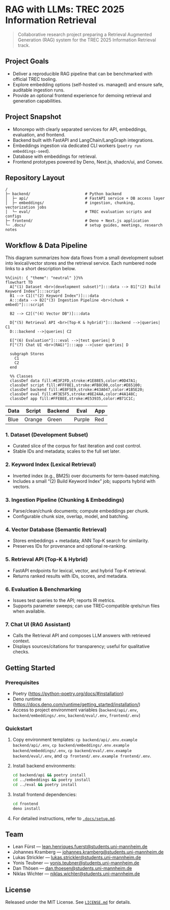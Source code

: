 # RAG with LLMs: TREC 2025 Information Retrieval

> Collaborative research project preparing a Retrieval Augmented Generation (RAG) system for the TREC 2025 Information Retrieval track.

## Project Goals
- Deliver a reproducible RAG pipeline that can be benchmarked with official TREC tooling.
- Explore embedding options (self-hosted vs. managed) and ensure safe, auditable ingestion runs.
- Provide an optional frontend experience for demoing retrieval and generation capabilities.

## Project Snapshot
- Monorepo with clearly separated services for API, embeddings, evaluation, and frontend.
- Backend built with FastAPI and LangChain/LangGraph integrations.
- Embeddings ingestion via dedicated CLI workers (`poetry run embeddings-seed`).
- Database with embeddings for retrieval.
- Frontend prototypes powered by Deno, Next.js, shadcn/ui, and Convex.

## Repository Layout
```text
/                                  
├─ backend/                        # Python backend 
│  ├─ api/                         # FastAPI service + DB access layer
│  ├─ embeddings/                  # ingestion, chunking, vectorization jobs
│  └─ eval/                        # TREC evaluation scripts and configs
├─ frontend/                       # Deno + Next.js application
└─ .docs/                          # setup guides, meetings, research notes
```

## Workflow & Data Pipeline

This diagram summarizes how data flows from a small development subset into lexical/vector stores and the retrieval service. Each numbered node links to a short description below.

```mermaid
%%{init: { "theme": "neutral" }}%%
flowchart TD
  A["(1) Dataset <br>(development subset)"]:::data --> B1["(2) Build Keyword Index"]:::script
  B1 --> C1[("(2) Keyword Index")]:::data
  A:::data --> B2["(3) Ingestion Pipeline <br>(chunk + embed)"]:::script

  B2 --> C2[("(4) Vector DB")]:::data

  D["(5) Retrieval API <br>(Top-K & hybrid)"]:::backend -->|queries| C1
  D:::backend -->|queries| C2

  E["(6) Evaluation"]:::eval -->|test queries| D
  F["(7) Chat UI <br>(RAG)"]:::app -->|user queries| D

  subgraph Stores
    C1
    C2
  end

  %% Classes
  classDef data fill:#E3F2FD,stroke:#1E88E5,color:#0D47A1;
  classDef script fill:#FFF8E1,stroke:#FB8C00,color:#E65100;
  classDef backend fill:#E8F5E9,stroke:#43A047,color:#1B5E20;
  classDef eval fill:#F3E5F5,stroke:#8E24AA,color:#4A148C;
  classDef app fill:#FFEBEE,stroke:#E53935,color:#B71C1C;
```

| Data | Script | Backend | Eval | App |
| --- | --- | --- | --- | --- |
| Blue | Orange | Green | Purple | Red |



### 1. Dataset (Development Subset)
- Curated slice of the corpus for fast iteration and cost control.
- Stable IDs and metadata; scales to the full set later.

### 2. Keyword Index (Lexical Retrieval)
- Inverted index (e.g., BM25) over documents for term-based matching.
- Includes a small “(2) Build Keyword Index” job; supports hybrid with vectors.

### 3. Ingestion Pipeline (Chunking & Embeddings)
- Parse/clean/chunk documents; compute embeddings per chunk.
- Configurable chunk size, overlap, model, and batching.

### 4. Vector Database (Semantic Retrieval)
- Stores embeddings + metadata; ANN Top‑K search for similarity.
- Preserves IDs for provenance and optional re‑ranking.

### 5. Retrieval API (Top‑K & Hybrid)
- FastAPI endpoints for lexical, vector, and hybrid Top‑K retrieval.
- Returns ranked results with IDs, scores, and metadata.

### 6. Evaluation & Benchmarking
- Issues test queries to the API; reports IR metrics.
- Supports parameter sweeps; can use TREC‑compatible qrels/run files when available.

### 7. Chat UI (RAG Assistant)
- Calls the Retrieval API and composes LLM answers with retrieved context.
- Displays sources/citations for transparency; useful for qualitative checks.

## Getting Started

### Prerequisites

- Poetry (<https://python-poetry.org/docs/#installation>)
- Deno runtime (<https://docs.deno.com/runtime/getting_started/installation/>)
- Access to project environment variables (`backend/api/.env`, `backend/embeddings/.env`, `backend/eval/.env`, `frontend/.env`)

### Quickstart
1. Copy environment templates: `cp backend/api/.env.example backend/api/.env`, `cp backend/embeddings/.env.example backend/embeddings/.env`, `cp backend/eval/.env.example backend/eval/.env`, and `cp frontend/.env.example frontend/.env`.
2. Install backend environments:

   ```bash
   cd backend/api && poetry install
   cd ../embeddings && poetry install
   cd ../eval && poetry install
   ```

3. Install frontend dependencies:

   ```bash
   cd frontend
   deno install
   ```
4. For detailed instructions, refer to [`.docs/setup.md`](.docs/setup.md).

## Team
- Lean Fürst — [lean.henriques.fuerst@students.uni-mannheim.de](mailto:lean.henriques.fuerst@students.uni-mannheim.de)
- Johannes Kramberg — [johannes.kramberg@students.uni-mannheim.de](mailto:johannes.kramberg@students.uni-mannheim.de)
- Lukas Strickler — [lukas.strickler@students.uni-mannheim.de](mailto:lukas.strickler@students.uni-mannheim.de)
- Yonis Teubner — [yonis.teubner@students.uni-mannheim.de](mailto:yonis.teubner@students.uni-mannheim.de)
- Dan Thösen — [dan.thoesen@students.uni-mannheim.de](mailto:dan.thoesen@students.uni-mannheim.de)
- Niklas Wichter — [niklas.wichter@students.uni-mannheim.de](mailto:niklas.wichter@students.uni-mannheim.de)

## License
Released under the MIT License. See [`LICENSE.md`](LICENSE.md) for details.

